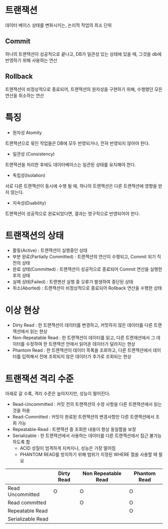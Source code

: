 # 트랜잭션

데이터 베이스 상태를 변화시키는, 논리적 작업의 최소 단위

## Commit

하나의 트랜잭션이 성공적으로 끝나고, DB가 일관성 있는 상태에 있을 때, 
그것을 db에 반영하기 위해 사용하는 연산 

## Rollback

트랜잭션이 비정상적으로 종료되어, 
트랜잭션의 원자성을 구현하기 위해, 수행했던 모든 연산을 취소하는 연산

# 특징

- 원자성 Atomity

트랜잭션으로 묶인 작업들은 DB에 모두 반영되거나, 전혀 반영되지 않아야 한다.

- 일관성 (Consistency)

트랜잭션을 처리한 후에도 데이터베이스는 일관된 상태를 유지해야 한다.

- 독립성(Isolation)

서로 다른 트랜잭션이 동시에 수행 될 때, 하나의 트랜잭션은 다른 트랜잭션에 영향을 받지 않는다.

- 지속성(Duability)

트랜잭션이 성공적으로 완료되었다면, 결과는 영구적으로 반영되어야 한다.

# 트랜잭션의 상태

- 활동(Active) : 트랜잭션이 실행중인 상태
- 부분 완료(Partially Committed) : 트랜잭션의 연산이 수행되고, Commit 되기 직전의 상태
- 완료 상태(Committed) : 트랜잭션이 성공적으로 종료되어 Commit 연산을 실행한 후의 상태
- 실패 상태(Failed) : 트랜잰션 실행 중 오류가 발생하여 중단된 상태
- 취소(Aborted) : 트랜잭션이 비정상적으로 종료되어 Rollback 연산을 수행한 상태

# 이상 현상

- Dirty Read : 한 트랜잭션이 데이터를 변경하고, 커밋하지 않은 데이터를 다른 트랜잭션에서 읽는 현상
- Non-Repeatable Read : 한 트랜잭션이 데이터를 읽고, 다른 트랜재션에서 그 데이터를 수정하여 한 트랜잭션 안에서 읽어온 데이터가 달라지는 현상
- Phantom Read : 한 트랜잭션이 데이터 목록을 조회하고, 다른 트랜잭션에서 데이터를 입력해서 전에 조회되지 않은 데이터가 추가로 조회되는 현상

# 트랜잭션 격리 수준

아래로 갈 수록, 격리 수준은 높아지지만, 성능이 떨어진다.

- Read-Uncommitted : 커밋 전의 트랜잭션의 수정 사항을 다른 트랜잭션에서 읽는 것을 허용
- Read-Committed : 커밋이 완료된 트랜잭션의 변경사항만 다른 트랜잭션에서 조회 가능
- Repeatable-Read : 트랜잭션 중 조회한 내용이 항상 동일함을 보장
- Serializable : 한 트랜잭션에서 사용하는 데이터를 다른 트랜잭션에서 접근 불가능 하도록 함
    - ACID 성질이 엄격하게 지켜지나, 성능은 가장 떨어짐
    - PHANTOM READ를 방지하기 위해 범위가 지정된 WHERE 절을 사용할 때 필요

|  | Dirty Read | Non Repeatable Read | Phantom Read |
| --- | --- | --- | --- |
| Read Uncommitted | O | O | O |
| Read committed |  | O | O |
| Repeatable Read |  |  | O |
| Serializable Read |  |  |  |

